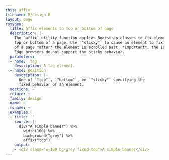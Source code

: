 ```yaml
---
this: affix
filename: R/design.R
layout: page
roxygen:
  title: Affix elements to top or bottom of page
  description: |-
    The `affix` utility function applies Bootstrap classes to fix elements to the
    top or bottom of a page. Use `"sticky"` to cause an element to fix to the top
    of a page *after* the element is scrolled past. *Important*, the IE11 and
    Edge browsers do not support the sticky behavior.
  parameters:
  - name: .tag
    description: A tag element.
  - name: position
    description: |-
      One of `"top"`, `"bottom"`, or `"sticky"` specifying the
      fixed behavior of an element.
  sections: ~
  return: ~
  family: design
  name: ~
  rdname: ~
  examples:
  - title: ''
    source: |-
      div("A simple banner") %>%
        width(100) %>%
        background("grey") %>%
        affix("top")
    output:
    - <div class="w-100 bg-grey fixed-top">A simple banner</div>
---
```

